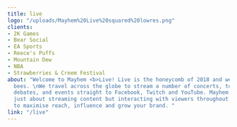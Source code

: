 ```yaml
---
title: live
logo: "/uploads/Mayhem%20Live%20squared%20lowres.png"
clients:
- 2K Games
- Bear Social
- EA Sports
- Reece's Puffs
- Mountain Dew
- NBA
- Strawberries & Creem Festival
about: "Welcome to Mayhem <b>Live! Live is the honeycomb of 2018 and we’re the queen
  bees. \nWe travel across the globe to stream a number of concerts, tournaments,
  debates, and events straight to Facebook, Twitch and YouTube. Mayhem Live isn’t
  just about streaming content but interacting with viewers throughout the stream
  to maximise reach, influence and grow your brand. "
link: "/live"
---
```


